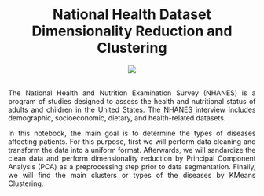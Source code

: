 
<div align="center">
  
# National Health Dataset Dimensionality Reduction and Clustering
</div>


<div align="center">
<img src="https://user-images.githubusercontent.com/69224996/97237090-b93fb400-17a3-11eb-9ac5-406c42d834a3.jpg" >
</div>

<br />


<div align="justify">

The National Health and Nutrition Examination Survey (NHANES) is a program of studies designed to assess the health and nutritional status of adults and children in the United States. The NHANES interview includes demographic, socioeconomic, dietary, and health-related datasets.

In this notebook, the main goal is to determine the types of diseases affecting patients. For this purpose, first we will perform data cleaning and transform the data into a uniform format. Afterwards, we will sandardize the clean data and perform dimensionality reduction by Principal Component Analysis (PCA) as a preprocessing step prior to data segmentation. Finally, we will find the main clusters or types of the diseases by KMeans Clustering. 

</div>



